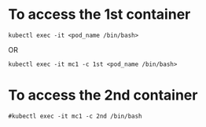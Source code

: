 # To access the 1st container 

```kubectl exec -it <pod_name /bin/bash>```

OR 

```kubectl exec -it mc1 -c 1st <pod_name /bin/bash>```

# To access the 2nd container 

```#kubectl exec -it mc1 -c 2nd /bin/bash```
